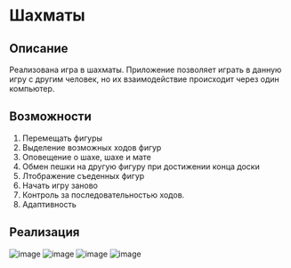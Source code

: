 # Шахматы
## Описание
Реализована игра в шахматы. Приложение позволяет играть в данную игру с другим человек, но их взаимодействие происходит через один компьютер.
## Возможности
1. Перемещать фигуры
2. Выделение возможных ходов фигур
3. Оповещение о шахе, шахе и мате
4. Обмен пешки на другую фигуру при достижении конца доски
5. Лтображение съеденных фигур
6. Начать игру заново
7. Контроль за последовательностью ходов.
8. Адаптивность
## Реализация
![image](https://user-images.githubusercontent.com/41488889/179611411-9cfc584c-4bbd-41cd-9017-f0edc2380e6d.png)
![image](https://user-images.githubusercontent.com/41488889/179611524-7b66f528-6ef3-4659-87ae-c0d553566679.png)
![image](https://user-images.githubusercontent.com/41488889/179611567-eb521461-7c9b-4a02-9ef1-c714ad814e61.png)
![image](https://user-images.githubusercontent.com/41488889/179611623-93afd3bc-16f3-4a1e-ba93-7562a8fc7db8.png)




